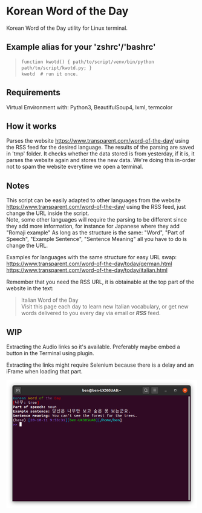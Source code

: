 # Korean Word of the Day
Korean Word of the Day utility for Linux terminal.<br>

## Example alias for your 'zshrc'/'bashrc'
>     function kwotd() { path/to/script/venv/bin/python path/to/script/kwotd.py; } 
>     kwotd  # run it once.

## Requirements
Virtual Environment with: Python3, BeautifulSoup4, lxml, termcolor

## How it works
Parses the website https://www.transparent.com/word-of-the-day/ using the RSS feed for the desired language.
The results of the parsing are saved in 'tmp' folder.
It checks whether the data stored is from yesterday, if it is, it parses the website again and stores the new data.
We're doing this in-order not to spam the website everytime we open a terminal.


## Notes 

This script can be easily adapted to other languages from the website https://www.transparent.com/word-of-the-day/ using the RSS feed, just change the URL inside the script.<br>
Note, some other languages will require the parsing to be different since they add more information, for instance for Japanese where they add "Romaji example"
As long as the structure is the same: "Word", "Part of Speech", "Example Sentence", "Sentence Meaning" all you have to do is change the URL.<br>

Examples for languages with the same structure for easy URL swap:
https://www.transparent.com/word-of-the-day/today/german.html
https://www.transparent.com/word-of-the-day/today/italian.html

Remember that you need the RSS URL, it is obtainable at the top part of the website in the text:
> Italian Word of the Day<br>
> Visit this page each day to learn new Italian vocabulary, or get new words delivered to you every day via email or **_RSS_** feed.


## WIP
Extracting the Audio links so it's available.
Preferably maybe embed a button in the Terminal using plugin.

Extracting the links might require Selenium because there is a delay and an iFrame when loading that part.

![](./screenshots/screenshot.png)
